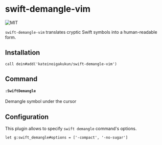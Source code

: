 # swift-demangle-vim

![MIT](https://img.shields.io/github/license/mashape/apistatus.svg?style=flat-square)

`swift-demangle-vim` translates cryptic Swift symbols into a human-readable form.

## Installation

```vim
call dein#add('kateinoigakukun/swift-demangle-vim')
```

## Command

#### `:SwiftDemangle`

Demangle symbol under the cursor

## Configuration

This plugin allows to specify `swift demangle` command's options.

```vim
let g:swift_demangle#options = ['-compact', '-no-sugar']
```
